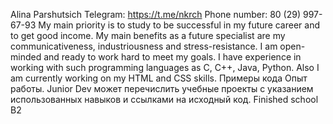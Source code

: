 Alina Parshutsich
Telegram: https://t.me/nkrch Phone number: 80 (29) 997-67-93
My main priority is to study to be successful in my future career and to get good income. My main benefits as a future specialist are my communicativeness, industriousness and stress-resistance. I am open-minded and ready to work hard to meet my goals.
I have experience in working with such programming languages as C, C++, Java, Python. Also I am currently working on my HTML and CSS skills.
Примеры кода
Опыт работы. Junior Dev может перечислить учебные проекты с указанием использованных навыков и ссылками на исходный код.
Finished school 
B2
